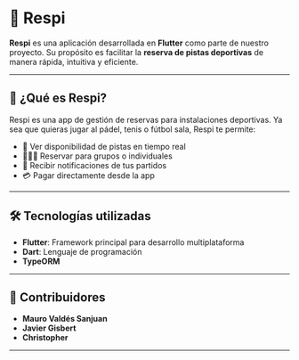 # 🏸 Respi

**Respi** es una aplicación desarrollada en **Flutter** como parte de nuestro proyecto. Su propósito es facilitar la **reserva de pistas deportivas** de manera rápida, intuitiva y eficiente.

---

## 🚀 ¿Qué es Respi?

Respi es una app de gestión de reservas para instalaciones deportivas. Ya sea que quieras jugar al pádel, tenis o fútbol sala, Respi te permite:

- 📅 Ver disponibilidad de pistas en tiempo real  
- 🧑‍🤝‍🧑 Reservar para grupos o individuales  
- 🔔 Recibir notificaciones de tus partidos  
- 💳 Pagar directamente desde la app  

---

## 🛠️ Tecnologías utilizadas

- **Flutter**: Framework principal para desarrollo multiplataforma  
- **Dart**: Lenguaje de programación  
- **TypeORM**

---

## 👥 Contribuidores

- **Mauro Valdés Sanjuan**  
- **Javier Gisbert**
- **Christopher**

---

